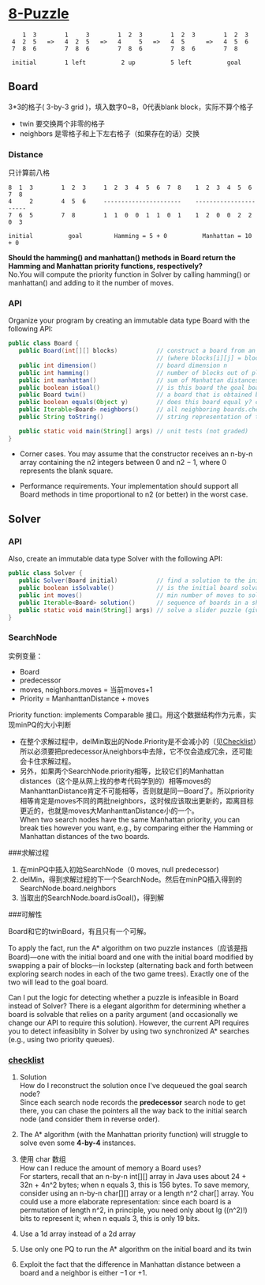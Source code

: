 # [8-Puzzle](http://coursera.cs.princeton.edu/algs4/assignments/8puzzle.html)  

```
    1  3        1     3        1  2  3        1  2  3        1  2  3    
 4  2  5   =>   4  2  5   =>   4     5   =>   4  5      =>   4  5  6    
 7  8  6        7  8  6        7  8  6        7  8  6        7  8     
 
 initial        1 left          2 up          5 left          goal 
 ```
 
## Board

3*3的格子( 3-by-3 grid )，填入数字0~8，0代表blank block，实际不算个格子  
* twin 要交换两个非零的格子  
* neighbors 是零格子和上下左右格子（如果存在的话）交换 
 
 ### Distance
 
 只计算前八格
 
 ```
 8  1  3        1  2  3     1  2  3  4  5  6  7  8    1  2  3  4  5  6  7  8  
 4     2        4  5  6     ----------------------    ----------------------    
 7  6  5        7  8        1  1  0  0  1  1  0  1    1  2  0  0  2  2  0  3    

 initial          goal         Hamming = 5 + 0          Manhattan = 10 + 0  
 ```
 
 **Should the hamming() and manhattan() methods in Board return the Hamming and Manhattan priority functions, respectively?**   
 No.You will compute the priority function in Solver by calling hamming() or manhattan() and adding to it the number of moves. 
 
 ### API
 
 Organize your program by creating an immutable data type Board with the following API:
 
 ```java
 public class Board {
    public Board(int[][] blocks)           // construct a board from an n-by-n array of blocks
                                           // (where blocks[i][j] = block in row i, column j)
    public int dimension()                 // board dimension n
    public int hamming()                   // number of blocks out of place
    public int manhattan()                 // sum of Manhattan distances between blocks and goal
    public boolean isGoal()                // is this board the goal board?
    public Board twin()                    // a board that is obtained by exchanging any pair of blocks
    public boolean equals(Object y)        // does this board equal y? checklist上有参考
    public Iterable<Board> neighbors()     // all neighboring boards.checklist上说用Stack or Queue
    public String toString()               // string representation of this board (in the output format specified below) checklist上有参考

    public static void main(String[] args) // unit tests (not graded)
}
```

* Corner cases.  You may assume that the constructor receives an n-by-n array containing the n2 integers between 0 and n2 − 1, where 0 represents the blank square.

 * Performance requirements.  Your implementation should support all Board methods in time proportional to n2 (or better) in the worst case.  

 
 ## Solver
 
 ### API
 
 Also, create an immutable data type Solver with the following API:
 
 ```java
 public class Solver {
    public Solver(Board initial)           // find a solution to the initial board (using the A* algorithm)
    public boolean isSolvable()            // is the initial board solvable?
    public int moves()                     // min number of moves to solve initial board; -1 if unsolvable
    public Iterable<Board> solution()      // sequence of boards in a shortest solution; null if unsolvable
    public static void main(String[] args) // solve a slider puzzle (given below)
}
```
 
 ### SearchNode
 
 实例变量：  
 * Board  
 * predecessor
 * moves, neighbors.moves = 当前moves+1
 * Priority = ManhanttanDistance + moves
 
 Priority function: implements Comparable 接口。用这个数据结构作为元素，实现minPQ的大小判断 
 * 在整个求解过程中，delMin取出的Node.Priority是不会减小的（见[Checklist](http://coursera.cs.princeton.edu/algs4/checklists/8puzzle.html)）所以必须要把predecessor从neighbors中去除，它不仅会造成冗余，还可能会卡住求解过程。
 * 另外，如果两个SearchNode.priority相等，比较它们的Manhattan distances（这个是从网上找的参考代码学到的）相等moves的ManhanttanDistance肯定不可能相等，否则就是同一Board了。所以priority相等肯定是moves不同的两批neighbors，这时候应该取出更新的，距离目标更近的，也就是moves大ManhanttanDistance小的一个。  
 When two search nodes have the same Manhattan priority, you can break ties however you want, e.g., by comparing either the Hamming or Manhattan distances of the two boards.
 
 ###求解过程
 
 1. 在minPQ中插入初始SearchNode（0 moves, null predecessor)  
 2. delMin，得到求解过程的下一个SearchNode。然后在minPQ插入得到的SearchNode.board.neighbors  
 3. 当取出的SearchNode.board.isGoal()，得到解
 
 ###可解性
 
 Board和它的twinBoard，有且只有一个可解。
 
 To apply the fact, run the A* algorithm on two puzzle instances（应该是指Board)—one with the initial board and one with the initial board modified by swapping a pair of blocks—in lockstep (alternating back and forth between exploring search nodes in each of the two game trees). Exactly one of the two will lead to the goal board.  

Can I put the logic for detecting whether a puzzle is infeasible in Board instead of Solver? There is a elegant algorithm for determining whether a board is solvable that relies on a parity argument (and occasionally we change our API to require this solution). However, the current API requires you to detect infeasiblity in Solver by using two synchronized A* searches (e.g., using two priority queues).  

 ### [checklist](http://coursera.cs.princeton.edu/algs4/checklists/8puzzle.html)
 
 1. Solution  
 How do I reconstruct the solution once I've dequeued the goal search node?   
 Since each search node records the **predecessor** search node to get there, you can chase the pointers all the way back to the initial search node (and consider them in reverse order).
 
 2. The A* algorithm (with the Manhattan priority function) will struggle to solve even some **4-by-4** instances.  
 3. 使用 char 数组  
 How can I reduce the amount of memory a Board uses?  
 For starters, recall that an n-by-n int[][] array in Java uses about 24 + 32n + 4n^2 bytes; when n equals 3, this is 156 bytes. To save memory, consider using an n-by-n char[][] array or a length n^2 char[] array. You could use a more elaborate representation: since each board is a permutation of length n^2, in principle, you need only about lg ((n^2)!) bits to represent it; when n equals 3, this is only 19 bits.
 
 4. Use a 1d array instead of a 2d array   
 5. Use only one PQ to run the A* algorithm on the initial board and its twin  
 6. Exploit the fact that the difference in Manhattan distance between a board and a neighbor is either −1 or +1.
 
